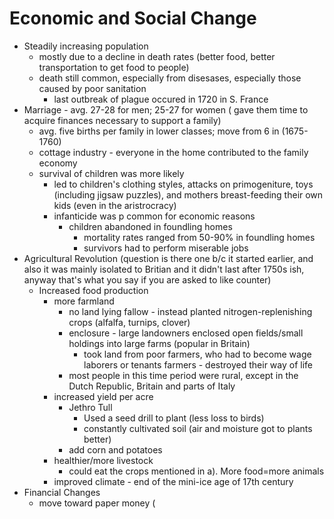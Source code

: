 # Economic and Social Change
- Steadily increasing population
    - mostly due to a decline in death rates (better food, better transportation to get food to people)
    - death still common, especially from disesases, especially those caused by poor sanitation
        - last outbreak of plague occured in 1720 in S. France
- Marriage - avg. 27-28 for men; 25-27 for women ( gave them time to acquire finances necessary to support a family)
    - avg. five births per family in lower classes; move from 6 in (1675-1760)
    - cottage industry - everyone in the home contributed to the family economy
    - survival of children was more likely
        - led to children's clothing styles, attacks on primogeniture, toys (including jigsaw puzzles), and mothers breast-feeding their own kids (even in the aristrocracy)
        - infanticide was p common for economic reasons
            - children abandoned in foundling homes
                - mortality rates ranged from 50-90% in foundling homes
                - survivors had to perform miserable jobs
- Agricultural Revolution (question is there one b/c it started earlier, and also it was mainly isolated to Britian and it didn't last after 1750s ish, anyway that's what you say if you are asked to like counter)
    - Increased food production
        - more farmland
            - no land lying fallow - instead planted nitrogen-replenishing crops (alfalfa, turnips, clover)
            - enclosure - large landowners enclosed open fields/small holdings into large farms (popular in Britain)
                - took land from poor farmers, who had to become wage laborers or tenants farmers - destroyed their way of life
            - most people in this time period were rural, except in the Dutch Republic, Britain and parts of Italy
        - increased yield per acre
            - Jethro Tull
                - Used a seed drill to plant (less loss to birds)
                - constantly cultivated soil (air and moisture got to plants better)
            - add corn and potatoes
        - healthier/more livestock
            - could eat the crops mentioned in a). More food=more animals
        - improved climate - end of the mini-ice age of 17th century
- Financial Changes
    - move toward paper money (
